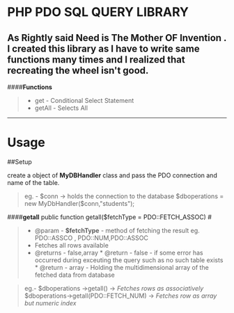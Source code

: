PHP PDO SQL QUERY LIBRARY
========================

As Rightly said **Need is The Mother OF Invention** . I created this library as I have to write same functions many times and I realized that  recreating the wheel isn't good. 
----------



####**Functions**

> * get - Conditional Select Statement
> * getAll - Selects All   

--------------------------


**Usage**
==========

##Setup

create a object of **MyDBHandler** class and pass the PDO connection and name of the table.

>eg. -
      \$conn \-\> holds the connection to the database 
       \$dboperations = new MyDbHandler($conn,"students");
        
####**getall**
public function getall($fetchType = PDO::FETCH_ASSOC) #

>* @param - **$fetchType** - method of fetching the result eg. PDO::ASSCO , PDO::NUM,PDO::ASSOC  
>* Fetches all rows available  
>* @returns - false,array
     * @return - false - if some error has occurred during exceuting the query such as no such table exists
     * @return - array - Holding the multidimensional array of the fetched data from database

> eg.- 
> $dboperations ->getall() ->  _Fetches rows as associatively_
> $dboperations->getall(PDO::FETCH_NUM) -> _Fetches row as array but numeric index_


